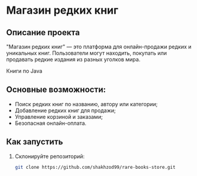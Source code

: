 # Магазин редких книг

## Описание проекта
"Магазин редких книг" — это платформа для онлайн-продажи редких и уникальных книг.
Пользователи могут находить, покупать или продавать редкие издания из разных уголков мира.

Книги по Java
## Основные возможности:
- Поиск редких книг по названию, автору или категории;
- Добавление редких книг для продажи;
- Управление корзиной и заказами;
- Безопасная онлайн-оплата.


## Как запустить
1. Склонируйте репозиторий:
   ```bash
   git clone https://github.com/shakhzod99/rare-books-store.git